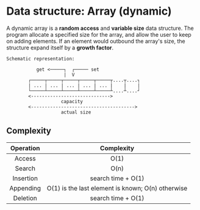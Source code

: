 # Data structure: Array (dynamic)

A dynamic array is a **random access** and **variable size** data structure.
The program allocate a specified size for the array, and allow the user to
keep on adding elements. If an element would outbound the array's size, the
structure expand itself by a **growth factor**.

```text
Schematic representation:

           get <─────┐  ┌───── set
                     |  V
        ┌─────┬─────┬─────┬─────┬─────┬....┬....┐
        | ... | ... | ... | ... | ... |    |    |
        └─────┴─────┴─────┴─────┴─────┴....┴....┘
        <----------------------------->
                    capacity
        <-------------------------------------->
                    actual size
```

## Complexity

| Operation | Complexity |
|:---------:|:----------:|
|   Access  |    O(1)    |
|   Search  |    O(n)    |
| Insertion |    search time + O(1)    |
| Appending |    O(1) is the last element is known; O(n) otherwise |
| Deletion  |    search time + O(1)     |

